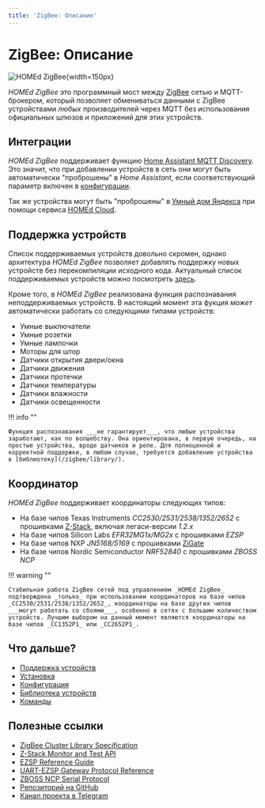 ```yaml
---
title: 'ZigBee: Описание'
---
```


# ZigBee: Описание

![HOMEd ZigBee](/assets/img/service/zigbee.png){width=150px}

_HOMEd ZigBee_ это программный мост между [ZigBee](https://ru.wikipedia.org/wiki/Zigbee) сетью и MQTT-брокером, который позволяет обмениваться данными с ZigBee устройствами _любых_ производителей через MQTT без использования официальных шлюзов и приложений для этих устройств.

## Интеграции

_HOMEd ZigBee_ поддерживает функцию [Home Assistant MQTT Discovery](https://www.home-assistant.io/integrations/mqtt/#mqtt-discovery). Это значит, что при добавлении устройств в сеть они могут быть автоматически "проброшены" в _Home Assistant_, если соответствующий параметр включен в [конфигурации](/zigbee/configuration/).

Так же устройства могут быть "проброшены" в [Умный дом Яндекса](https://alice.yandex.ru/smart-home) при помощи сервиса [HOMEd Cloud](/cloud/).

## Поддержка устройств

Список поддерживаемых устройств довольно скромен, однако архитектура _HOMEd ZigBee_ позволяет добавлять поддержку новых устройств без перекомпиляции исходного кода. Актуальный список поддерживаемых устройств можно посмотреть [здесь](/zigbee/devices/).

Кроме того, в _HOMEd ZigBee_ реализована функция распознавания неподдерживаемых устройств. В настоящий момент эта фукция _может_ автоматически работать со следующими типами устройств:

- Умные выключатели
- Умные розетки
- Умные лампочки
- Моторы для штор
- Датчики открытия двери/окна
- Датчики движения
- Датчики протечки
- Датчики температуры
- Датчики влажности
- Датчики освещенности

!!! info ""

    Функция распознавания ___не гарантирует___, что любые устройства заработают, как по волшебству. Она ориентирована, в первую очередь, на простые устройства, вроде датчиков и реле. Для полноценной и корректной поддержки, в любом случае, требуется добавление устройства в [библиотеку](/zigbee/library/).

## Координатор

_HOMEd ZigBee_ поддерживает координаторы следующих типов:

- На базе чипов Texas Instruments _CC2530/2531/2538/1352/2652_ с прошивками [Z-Stack](https://github.com/Koenkk/Z-Stack-firmware/tree/master/coordinator), включая легаси-версии _1.2.x_
- На базе чипов Silicon Labs _EFR32MG1x/MG2x_ c прошивками _EZSP_
- На базе чипов NXP _JN5168/5169_ с прошивками [ZiGate](https://github.com/openlumi/ZiGate)
- На базе чипов Nordic Semiconductor _NRF52840_ с прошивками _ZBOSS NCP_

!!! warning ""

    Стабильная работа ZigBee сетей под управлением _HOMEd ZigBee_ подтверждена _только_ при использовании координаторов на базе чипов _CC2530/2531/2538/1352/2652_, координаторы на базе других чипов ___могут работать со сбоями___, особенно в сетях с большим количеством устройств. Лучшим выбором на данный момент являются координаторы на базе чипов _CC1352P1_ или _СС2652P1_.

## Что дальше?

- [Поддержка устройств](/zigbee/devices/)
- [Установка](/zigbee/installation/)
- [Конфигурация](/zigbee/configuration/)
- [Библиотека устройств](/zigbee/library/)
- [Команды](/zigbee/commands/)

## Полезные ссылки

- [ZigBee Cluster Library Specification](/assets/pdf/ZigBee_Cluster_Library_Specification.pdf)
- [Z-Stack Monitor and Test API](/assets/pdf/Z-Stack_Monitor_and_Test_API.pdf)
- [EZSP Reference Guide](/assets/pdf/EZSP_Reference_Guide.pdf)
- [UART-EZSP Gateway Protocol Reference](/assets/pdf/UART-EZSP_Gateway_Protocol_Reference.pdf)
- [ZBOSS NCP Serial Protocol](/assets/pdf/ZBOSS_NCP_Serial_Protocol.pdf)
- [Репозиторий на GitHub](https://github.com/u236/homed-service-zigbee)
- [Канал проекта в Telegram](https://t.me/homed_info)
